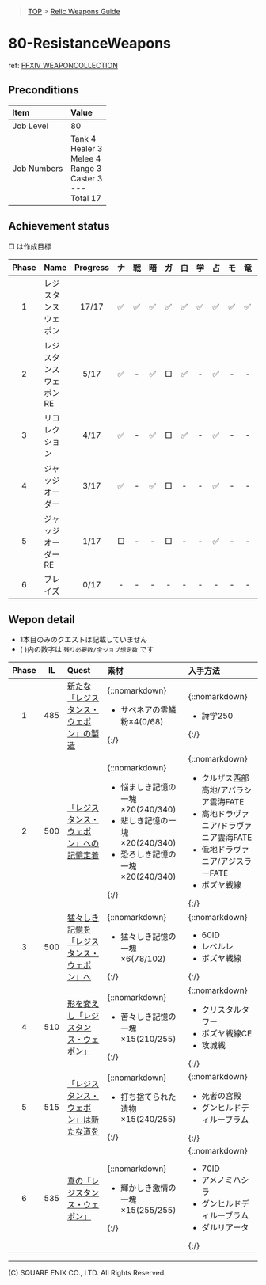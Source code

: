 > [TOP](../README.md) > [Relic Weapons Guide](./README.md)

# 80-ResistanceWeapons

ref: [FFXIV WEAPONCOLLECTION](https://weapon.ffxivcollection.com/where/rw/)

## Preconditions

| Item | Value |
| :--- | :--- |
| Job Level | 80 |
| Job Numbers | Tank 4<br />Healer 3<br />Melee 4<br />Range 3<br />Caster 3<br />---<br />Total 17 |

## Achievement status

□ は作成目標

| Phase | Name | Progress | ナ | 戦 | 暗 | ガ | 白 | 学 | 占 | モ | 竜 | 忍 | 侍 | 詩 | 機 | 踊 | 黒 | 召 | 赤 |
| :---: | :--- | :---: | :---: | :---: | :---: | :---: | :---: | :---: | :---: | :---: | :---: | :---: | :---: | :---: | :---: | :---: | :---: | :---: | :---: |
| 1 | レジスタンスウェポン | 17/17 | ✅ | ✅ | ✅ | ✅ | ✅ | ✅ | ✅ | ✅ | ✅ | ✅ | ✅ | ✅ | ✅ | ✅ | ✅ | ✅ | ✅ |
| 2 | レジスタンスウェポンRE | 5/17 | ✅ | - | ✅ | □ | ✅ | - | ✅ | - | - | - | - | - | - | - | - | - | ✅ |
| 3 | リコレクション | 4/17 | ✅ | - | ✅ | □ | ✅ | - | ✅ | - | - | - | - | - | - | - | - | - | - |
| 4 | ジャッジオーダー | 3/17 | ✅ | - | ✅ | □ | - | - | ✅ | - | - | - | - | - | - | - | - | - | - | 
| 5 | ジャッジオーダーRE | 1/17 | □ | - | - | □ | - | - | ✅ | - | - | - | - | - | - | - | - | - | - | 
| 6 | ブレイズ | 0/17 | - | - | - | - | - | - | - | - | - | - | - | - | - | - | - | - | - | 

## Wepon detail

- 1本目のみのクエストは記載していません
- ( )内の数字は `残り必要数/全ジョブ想定数` です

| Phase | IL | Quest | 素材 | 入手方法 |
| :---: | :---: | :--- | :--- | :--- |
| 1 | 485 | [新たな「レジスタンス・ウェポン」の製造](https://jp.finalfantasyxiv.com/lodestone/playguide/db/quest/4bd506e3dcb/) | {::nomarkdown}<ul><li>サベネアの霊鱗粉×4(0/68)</li></ul>{:/} | {::nomarkdown}<ul><li>詩学250</li></ul>{:/} | 
| 2 | 500 | [「レジスタンス・ウェポン」への記憶定着](https://jp.finalfantasyxiv.com/lodestone/playguide/db/quest/9673c789ba9/) | {::nomarkdown}<ul><li>悩ましき記憶の一塊×20(240/340)</li><li>悲しき記憶の一塊×20(240/340)</li><li>恐ろしき記憶の一塊×20(240/340)</li></ul>{:/} | {::nomarkdown}<ul><li>クルザス西部高地/アバラシア雲海FATE</li><li>高地ドラヴァニア/ドラヴァニア雲海FATE</li><li>低地ドラヴァニア/アジスラーFATE</li><li>ボズヤ戦線</li></ul>{:/} | 
| 3 | 500 | [猛々しき記憶を「レジスタンス・ウェポン」へ](https://jp.finalfantasyxiv.com/lodestone/playguide/db/quest/f267d4d0aac/) |{::nomarkdown}<ul><li> 猛々しき記憶の一塊×6(78/102)</li></ul>{:/} | {::nomarkdown}<ul><li>60ID</li><li>レベルレ</li><li>ボズヤ戦線</li></ul>{:/} | 
| 4 | 510 | [形を変えし「レジスタンス・ウェポン」](https://jp.finalfantasyxiv.com/lodestone/playguide/db/quest/39fc3e4a86a/) | {::nomarkdown}<ul><li>苦々しき記憶の一塊×15(210/255)</li></ul>{:/} | {::nomarkdown}<ul><li>クリスタルタワー</li><li>ボズヤ戦線CE</li><li>攻城戦</li></ul>{:/} | 
| 5 | 515 | [「レジスタンス・ウェポン」は新たな道を](https://jp.finalfantasyxiv.com/lodestone/playguide/db/quest/f49e076d1e1/) | {::nomarkdown}<ul><li>打ち捨てられた遺物×15(240/255)</li></ul>{:/} | {::nomarkdown}<ul><li>死者の宮殿</li><li>グンヒルドディルーブラム</li></ul>{:/} |
| 6 | 535 | [真の「レジスタンス・ウェポン」](https://jp.finalfantasyxiv.com/lodestone/playguide/db/quest/a0f4270b30f/) | {::nomarkdown}<ul><li>輝かしき激情の一塊×15(255/255)</li></ul>{:/} | {::nomarkdown}<ul><li>70ID</li><li>アメノミハシラ</li><li>グンヒルドディルーブラム</li><li>ダルリアータ</li></ul>{:/} | 

---
(C) SQUARE ENIX CO., LTD. All Rights Reserved.
